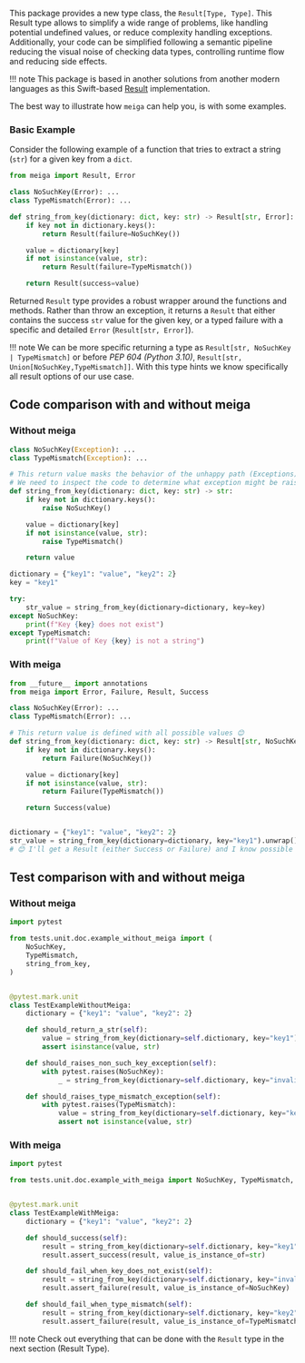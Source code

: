 This package provides a new type class, the `Result[Type, Type]`.
This Result type allows to simplify a wide range of problems, like handling potential undefined values, or reduce complexity handling exceptions. 
Additionally, your code can be simplified following a semantic pipeline reducing the visual noise of checking data types, controlling runtime flow and reducing side effects.

!!! note 
    This package is based in another solutions from another modern languages as this Swift-based [Result](https://github.com/antitypical/Result) implementation.


The best way to illustrate how `meiga` can help you, is with some examples.

### Basic Example

Consider the following example of a function that tries to extract a string (`str`) for a given key from a `dict`.

```python
from meiga import Result, Error

class NoSuchKey(Error): ...
class TypeMismatch(Error): ...

def string_from_key(dictionary: dict, key: str) -> Result[str, Error]:
    if key not in dictionary.keys():
        return Result(failure=NoSuchKey())

    value = dictionary[key]
    if not isinstance(value, str):
        return Result(failure=TypeMismatch())

    return Result(success=value)
```

Returned `Result` type provides a robust wrapper around the functions and methods. Rather than throw an exception, it returns a `Result` that either contains the success `str` value for the given key, or a typed failure with a specific and detailed `Error` (`Result[str, Error]`).

!!! note 
    We can be more specific returning a type as `Result[str, NoSuchKey | TypeMismatch]` or before *PEP 604 (Python 3.10)*, `Result[str, Union[NoSuchKey,TypeMismatch]]`.
    With this type hints we know specifically all result options of our use case.

## Code comparison with and without meiga 

### Without meiga

```python
class NoSuchKey(Exception): ...
class TypeMismatch(Exception): ...

# This return value masks the behavior of the unhappy path (Exceptions). 🥲
# We need to inspect the code to determine what exception might be raised.
def string_from_key(dictionary: dict, key: str) -> str:
    if key not in dictionary.keys():
        raise NoSuchKey()

    value = dictionary[key]
    if not isinstance(value, str):
        raise TypeMismatch()

    return value

dictionary = {"key1": "value", "key2": 2}
key = "key1"

try:
    str_value = string_from_key(dictionary=dictionary, key=key)
except NoSuchKey:
    print(f"Key {key} does not exist")
except TypeMismatch:
    print(f"Value of Key {key} is not a string")
```

### With meiga

```python
from __future__ import annotations
from meiga import Error, Failure, Result, Success

class NoSuchKey(Error): ...
class TypeMismatch(Error): ...

# This return value is defined with all possible values 😊
def string_from_key(dictionary: dict, key: str) -> Result[str, NoSuchKey | TypeMismatch]:
    if key not in dictionary.keys():
        return Failure(NoSuchKey())

    value = dictionary[key]
    if not isinstance(value, str):
        return Failure(TypeMismatch())

    return Success(value)


dictionary = {"key1": "value", "key2": 2}
str_value = string_from_key(dictionary=dictionary, key="key1").unwrap()
# 😊 I'll get a Result (either Success or Failure) and I know possible errors
```

## Test comparison with and without meiga 

### Without meiga

```python
import pytest

from tests.unit.doc.example_without_meiga import (
    NoSuchKey,
    TypeMismatch,
    string_from_key,
)


@pytest.mark.unit
class TestExampleWithoutMeiga:
    dictionary = {"key1": "value", "key2": 2}

    def should_return_a_str(self):
        value = string_from_key(dictionary=self.dictionary, key="key1")
        assert isinstance(value, str)

    def should_raises_non_such_key_exception(self):
        with pytest.raises(NoSuchKey):
            _ = string_from_key(dictionary=self.dictionary, key="invalid_key")

    def should_raises_type_mismatch_exception(self):
        with pytest.raises(TypeMismatch):
            value = string_from_key(dictionary=self.dictionary, key="key2")
            assert not isinstance(value, str)
```

### With meiga

```python
import pytest

from tests.unit.doc.example_with_meiga import NoSuchKey, TypeMismatch, string_from_key


@pytest.mark.unit
class TestExampleWithMeiga:
    dictionary = {"key1": "value", "key2": 2}

    def should_success(self):
        result = string_from_key(dictionary=self.dictionary, key="key1")
        result.assert_success(result, value_is_instance_of=str)

    def should_fail_when_key_does_not_exist(self):
        result = string_from_key(dictionary=self.dictionary, key="invalid_key")
        result.assert_failure(result, value_is_instance_of=NoSuchKey)

    def should_fail_when_type_mismatch(self):
        result = string_from_key(dictionary=self.dictionary, key="key2")
        result.assert_failure(result, value_is_instance_of=TypeMismatch)

```


!!! note
    Check out everything that can be done with the `Result` type in the next section (Result Type). 